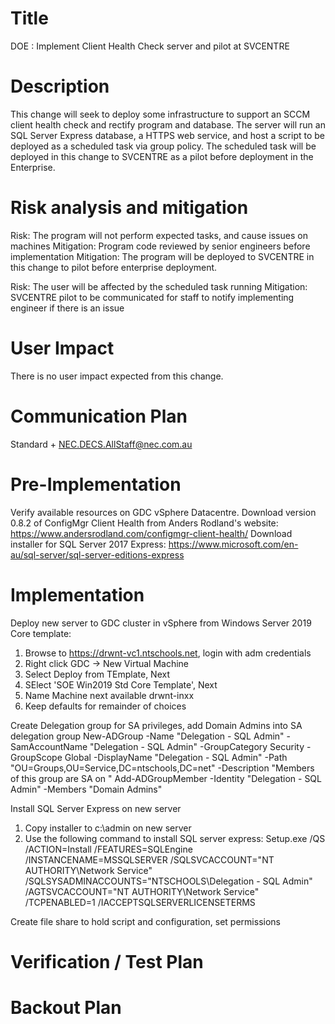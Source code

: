 # Title
DOE : Implement Client Health Check server and pilot at SVCENTRE

# Description
This change will seek to deploy some infrastructure to support an SCCM client health check and rectify program and database. The server will run an SQL Server Express database, a HTTPS web service, and host a script to be deployed as a scheduled task via group policy. The scheduled task will be deployed in this change to SVCENTRE as a pilot before deployment in the Enterprise.

# Risk analysis and mitigation
Risk: The program will not perform expected tasks, and cause issues on machines
Mitigation: Program code reviewed by senior engineers before implementation
Mitigation: The program will be deployed to SVCENTRE in this change to pilot before enterprise deployment.

Risk: The user will be affected by the scheduled task running
Mitigation: SVCENTRE pilot to be communicated for staff to notify implementing engineer if there is an issue

# User Impact
There is no user impact expected from this change.

# Communication Plan
Standard + NEC.DECS.AllStaff@nec.com.au

# Pre-Implementation
Verify available resources on GDC vSphere Datacentre.
Download version 0.8.2 of ConfigMgr Client Health from Anders Rodland's website: https://www.andersrodland.com/configmgr-client-health/
Download installer for SQL Server 2017 Express: https://www.microsoft.com/en-au/sql-server/sql-server-editions-express

# Implementation
Deploy new server to GDC cluster in vSphere from Windows Server 2019 Core template:
1. Browse to https://drwnt-vc1.ntschools.net, login with adm credentials
2. Right click GDC -> New Virtual Machine
3. Select Deploy from TEmplate, Next
4. SElect 'SOE Win2019 Std Core Template', Next
5. Name Machine next available drwnt-inxx
6. Keep defaults for remainder of choices

Create Delegation group for SA privileges, add Domain Admins into SA delegation group
New-ADGroup -Name "Delegation - <servername> SQL Admin" -SamAccountName "Delegation - <servername> SQL Admin" -GroupCategory Security -GroupScope Global -DisplayName "Delegation - <servername> SQL Admin" -Path "OU=Groups,OU=Service,DC=ntschools,DC=net" -Description "Members of this group are SA on <servername>"
Add-ADGroupMember -Identity "Delegation - <servername> SQL Admin" -Members "Domain Admins"

Install SQL Server Express on new server
1. Copy installer to c:\admin on new server
2. Use the following command to install SQL server express:
Setup.exe /QS /ACTION=Install /FEATURES=SQLEngine /INSTANCENAME=MSSQLSERVER /SQLSVCACCOUNT="NT AUTHORITY\Network Service" /SQLSYSADMINACCOUNTS="NTSCHOOLS\Delegation - <servername> SQL Admin" /AGTSVCACCOUNT="NT AUTHORITY\Network Service" /TCPENABLED=1 /IACCEPTSQLSERVERLICENSETERMS

Create file share to hold script and configuration, set permissions



# Verification / Test Plan


# Backout Plan
 